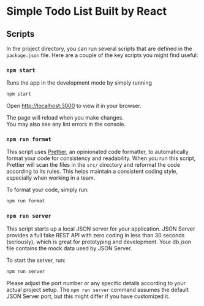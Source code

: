# Simple Todo List Built by React

## Scripts

In the project directory, you can run several scripts that are defined in the `package.json` file. Here are a couple of the key scripts you might find useful:


### `npm start`

Runs the app in the development mode by simply running
```sh
npm start
```

Open [http://localhost:3000](http://localhost:3000) to view it in your browser.

The page will reload when you make changes.\
You may also see any lint errors in the console.

### `npm run format`

This script uses [Prettier](https://prettier.io/), an opinionated code formatter, to automatically format your code for consistency and readability. When you run this script, Prettier will scan the files in the `src/` directory and reformat the code according to its rules. This helps maintain a consistent coding style, especially when working in a team.

To format your code, simply run:
```sh
npm run format
```

### `npm run server`


This script starts up a local JSON server for your application. JSON Server provides a full fake REST API with zero coding in less than 30 seconds (seriously), which is great for prototyping and development. Your db.json file contains the mock data used by JSON Server.

To start the server, run:
```sh
npm run server
```

Please adjust the port number or any specific details according to your actual project setup. The `npm run server` command assumes the default JSON Server port, but this might differ if you have customized it.

